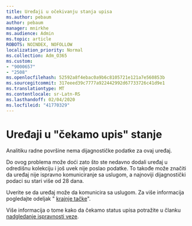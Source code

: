 ```yaml
---
title: Uređaji u očekivanju stanja upisa
ms.author: pebaum
author: pebaum
manager: mnirkhe
ms.audience: Admin
ms.topic: article
ROBOTS: NOINDEX, NOFOLLOW
localization_priority: Normal
ms.collection: Adm_O365
ms.custom:
- "9000657"
- "2508"
ms.openlocfilehash: 52592a8f4ebac0a9b6c8105721e121a7e560853b
ms.sourcegitcommit: 317eeed39c7777a922442992d67733726c41d9e1
ms.translationtype: MT
ms.contentlocale: sr-Latn-RS
ms.lasthandoff: 02/04/2020
ms.locfileid: "41770329"
---
```

# <a name="devices-are-in-awaiting-enrollment-state"></a>Uređaji u "čekamo upis" stanje

Analitiku radne površine nema dijagnostičke podatke za ovaj uređaj. 

Do ovog problema može doći zato što ste nedavno dodali uređaj u odredišnu kolekciju i još uvek nije poslao podatke. To takođe može značiti da uređaj nije ispravno komuniciranje sa uslugom, a najnoviji dijagnostički podaci su stari više od 28 dana.

Uverite se da uređaj može da komunicira sa uslugom. Za više informacija pogledajte odeljak " [krajnje tačke](https://docs.microsoft.com/configmgr/desktop-analytics/enable-data-sharing#endpoints)".

Više informacija o tome kako da čekamo status upisa potražite u članku [nadgledanje ispravnosti veze](https://docs.microsoft.com/configmgr/desktop-analytics/monitor-connection-health#awaiting-enrollment).